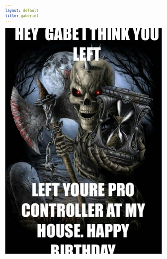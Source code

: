 ```yaml
---
layout: default
title: gaberiel
---
```


<div class="reactContainer">
<div class="sideCol"></div>
<div class="postCol">
      <div class="post">
        <div class="postContent">
        <img src="./assets/images/sketon_two.jpeg">
        </div>
      </div>
  </div>
  <div class="sideCol"></div>
</div>
